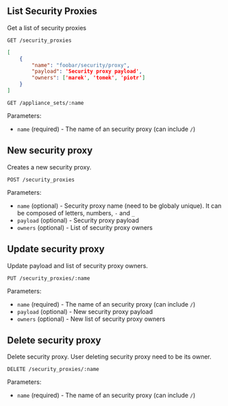 ## List Security Proxies

Get a list of security proxies

```
GET /security_proxies
```

```json
[
    {
        "name": "foobar/security/proxy",
        "payload": 'Security proxy payload',
        "owners": ['marek', 'tomek', 'piotr']
    }
]
```

```
GET /appliance_sets/:name
```

Parameters:

+ `name` (required) - The name of an security proxy (can include `/`)

## New security proxy

Creates a new security proxy.

```
POST /security_proxies
```

Parameters:

+ `name` (optional) - Security proxy name (need to be globaly unique). It can be composed of letters, numbers, `-` and `_`
+ `payload` (optional) - Security proxy payload
+ `owners` (optional) - List of security proxy owners

## Update security proxy

Update payload and list of security proxy owners.

```
PUT /security_proxies/:name
```

Parameters:

+ `name` (required) - The name of an security proxy (can include `/`)
+ `payload` (optional) - New security proxy payload
+ `owners` (optional) - New list of security proxy owners

## Delete security proxy

Delete security proxy. User deleting security proxy need to be its owner.

```
DELETE /security_proxies/:name
```

Parameters:

+ `name` (required) - The name of an security proxy (can include `/`)